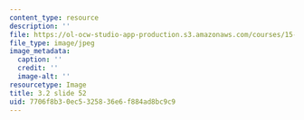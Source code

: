 ```yaml
---
content_type: resource
description: ''
file: https://ol-ocw-studio-app-production.s3.amazonaws.com/courses/15-s21-nuts-and-bolts-of-business-plans-january-iap-2014/7706f8b30ec5325836e6f884ad8bc9c9_Slide52.JPG
file_type: image/jpeg
image_metadata:
  caption: ''
  credit: ''
  image-alt: ''
resourcetype: Image
title: 3.2 slide 52
uid: 7706f8b3-0ec5-3258-36e6-f884ad8bc9c9
---
```

